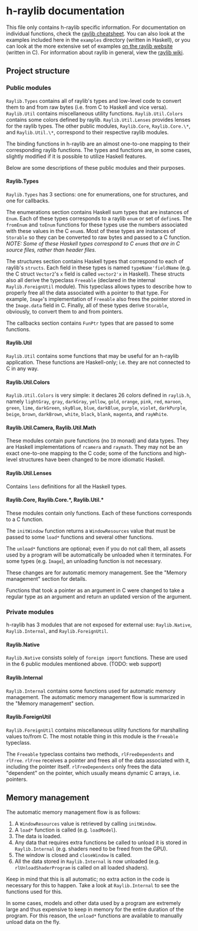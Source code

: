 # h-raylib documentation

This file only contains h-raylib specific information. For documentation on individual functions, check the [raylib cheatsheet](https://www.raylib.com/cheatsheet/cheatsheet.html). You can also look at the examples included here in the `examples` directory (written in Haskell), or you can look at the more extensive set of examples [on the raylib website](https://www.raylib.com/examples.html) (written in C). For information about raylib in general, view the [raylib wiki](https://github.com/raysan5/raylib/wiki).

## Project structure

### Public modules

`Raylib.Types` contains all of raylib's types and low-level code to convert them to and from raw bytes (i.e. from C to Haskell and vice versa). `Raylib.Util` contains miscellaneous utility functions. `Raylib.Util.Colors` contains some colors defined by raylib. `Raylib.Util.Lenses` provides lenses for the raylib types. The other public modules, `Raylib.Core`, `Raylib.Core.\*`, and `Raylib.Util.\*`, correspond to their respective raylib modules.

The binding functions in h-raylib are an almost one-to-one mapping to their corresponding raylib functions. The types and functions are, in some cases, slightly modified if it is possible to utilize Haskell features.

Below are some descriptions of these public modules and their purposes.

#### Raylib.Types

`Raylib.Types` has 3 sections: one for enumerations, one for structures, and one for callbacks.

The enumerations section contains Haskell sum types that are instances of `Enum`. Each of these types corresponds to a raylib `enum` or set of `define`s. The `fromEnum` and `toEnum` functions for these types use the numbers associated with these values in the C `enum`s. Most of these types are instances of `Storable` so they can be converted to raw bytes and passed to a C function. _NOTE: Some of these Haskell types correspond to C `enum`s that are in C source files, rather than header files._

The structures section contains Haskell types that correspond to each of raylib's `structs`. Each field in these types is named `typeName'fieldName` (e.g. the C struct `Vector2`'s `x` field is called `vector2'x` in Haskell). These structs also all derive the typeclass `Freeable` (declared in the internal `Raylib.ForeignUtil` module). This typeclass allows types to describe how to properly free all the data associated with a pointer to that type. For example, `Image`'s implementation of `Freeable` also frees the pointer stored in the `Image.data` field in C. Finally, all of these types derive `Storable`, obviously, to convert them to and from pointers.

The callbacks section contains `FunPtr` types that are passed to some functions.

#### Raylib.Util

`Raylib.Util` contains some functions that may be useful for an h-raylib application. These functions are Haskell-only; i.e. they are not connected to C in any way.

#### Raylib.Util.Colors

`Raylib.Util.Colors` is very simple: it declares 26 colors defined in `raylib.h`, namely `lightGray`, `gray`, `darkGray`, `yellow`, `gold`, `orange`, `pink`, `red`, `maroon`, `green`, `lime`, `darkGreen`, `skyBlue`, `blue`, `darkBlue`, `purple`, `violet`, `darkPurple`, `beige`, `brown`, `darkBrown`, `white`, `black`, `blank`, `magenta`, and `rayWhite`.

#### Raylib.Util.Camera, Raylib.Util.Math

These modules contain pure functions (no `IO` monad) and data types. They are Haskell implementations of `rcamera` and `raymath`. They may not be an exact one-to-one mapping to the C code; some of the functions and high-level structures have been changed to be more idiomatic Haskell.

#### Raylib.Util.Lenses

Contains `lens` definitions for all the Haskell types.

#### Raylib.Core, Raylib.Core.\*, Raylib.Util.\*

These modules contain only functions. Each of these functions corresponds to a C function.

The `initWindow` function returns a `WindowResources` value that must be passed to some `load*` functions and several other functions. 

The `unload*` functions are optional; even if you do not call them, all assets used by a program will be automatically be unloaded when it terminates. For some types (e.g. `Image`), an unloading function is not necessary.

These changes are for automatic memory management. See the "Memory management" section for details.

Functions that took a pointer as an argument in C were changed to take a regular type as an argument and return an updated version of the argument.

### Private modules

h-raylib has 3 modules that are not exposed for external use: `Raylib.Native`, `Raylib.Internal`, and `Raylib.ForeignUtil`.

#### Raylib.Native

`Raylib.Native` consists solely of `foreign import` functions. These are used in the 6 public modules mentioned above. (TODO: web support)

#### Raylib.Internal

`Raylib.Internal` contains some functions used for automatic memory management. The automatic memory management flow is summarized in the "Memory management" section.

#### Raylib.ForeignUtil

`Raylib.ForeignUtil` contains miscellaneous utility functions for marshalling values to/from C. The most notable thing in this module is the `Freeable` typeclass.

The `Freeable` typeclass contains two methods, `rlFreeDependents` and `rlFree`. `rlFree` receives a pointer and frees all of the data associated with it, including the pointer itself. `rlFreeDependents` only frees the data "dependent" on the pointer, which usually means dynamic C arrays, i.e. pointers.

## Memory management

The automatic memory management flow is as follows:

1. A `WindowResources` value is retrieved by calling `initWindow`.
2. A `load*` function is called (e.g. `loadModel`).
3. The data is loaded.
4. Any data that requires extra functions be called to unload it is stored in `Raylib.Internal` (e.g. shaders need to be freed from the GPU).
5. The window is closed and `closeWindow` is called.
6. All the data stored in `Raylib.Internal` is now unloaded (e.g. `rlUnloadShaderProgram` is called on all loaded shaders).

Keep in mind that this is all automatic; no extra action in the code is necessary for this to happen. Take a look at `Raylib.Internal` to see the functions used for this.

In some cases, models and other data used by a program are extremely large and thus expensive to keep in memory for the entire duration of the program. For this reason, the `unload*` functions are available to manually unload data on the fly.
